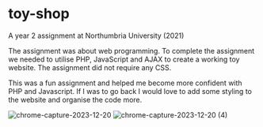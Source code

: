 # toy-shop
A year 2 assignment at Northumbria University (2021)

The assignment was about web programming. To complete the assignment we needed to utilise PHP, JavaScript and AJAX to create a working toy website. The assignment did not require any CSS.

This was a fun assignment and helped me become more confident with PHP and Javascript. If I was to go back I would love to add some styling to the website and organise the code more.

![chrome-capture-2023-12-20](https://github.com/Reece-Carruthers/toy-shop/assets/99188015/381b7b67-e501-40a6-8ff8-5c9c1a92438a)
![chrome-capture-2023-12-20 (4)](https://github.com/Reece-Carruthers/toy-shop/assets/99188015/f3f93033-c960-4556-8fb6-c35dca6e26dc)
